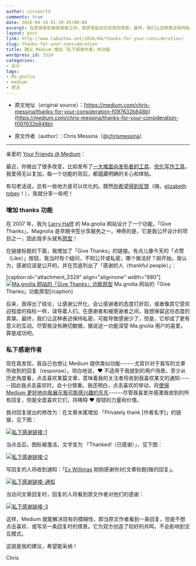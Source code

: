 ```yaml
---
author: viviworld
comments: true
date: 2016-04-18 01:39:45+00:00
excerpt: 在感谢者和被感谢者之间，我想保留这份态度的真挚。最终，我们让这种表述保持私密，可能导致感谢少了，但是，它却成了更有意义的互动。
layout: post
link: http://www.labazhou.net/2016/04/thanks-for-your-consideration/
slug: thanks-for-your-consideration
title: 建议 Medium 增加「私下感谢作者」的功能
wordpress_id: 3324
categories:
- 设计
tags:
- Ma.gnolia
- medium
- 想法
---
```



	
  * 原文地址（original source）：[https://medium.com/chris-messina/thanks-for-your-consideration-f097632b848b](https://medium.com/chris-messina/thanks-for-your-consideration-f097632b848b)

	
  * 原文作者（author）：Chris Messina（@[chrismessina](https://twitter.com/chrismessina)）





* * *



亲爱的 [Your Friends @ Medium](https://medium.com/u/59cb2e9f3b38)：

最近，你做出了很多改变，比如发布了[一大堆面向发布者的工具](https://publishers.medium.com/)、[优化写作工具](https://medium.com/the-story/new-tools-for-publishers-and-writers-7d275a0ccc85#.hjcfhf61a)。我爱得无以复加，每一个功能的背后，都蕴藏明确的关心和体贴。

有句老话说，总有一些地方是可以优化的。既然[你希望得到反馈](https://medium.com/your-friends/got-something-to-say-about-medium-7b0d39e845b#.t79ar3n0u)（嗨，[elizabeth tobey](https://medium.com/u/e25c8fde5cbc)！），我就分享一些吧！


### 增加 thanks 功能


在 2007 年，我为 [Larry Halff](https://medium.com/u/2b60f9b7e4ab) 的 Ma.gnolia 网站设计了一个功能，「Give Thanks」，Magnolia 是早期书签分享服务之一。神奇的是，它是我公开设计的项目之一，因此我手头就有[原型](https://www.flickr.com/photos/factoryjoe/albums/72157594534285130)！

在链接标题的下面，我增加了「Give Thanks」的链接。有点儿像今天的「点赞（Like）」按钮，我当时有个疑问，不知公开或私密，哪个做法好？刚开始，我认为，感谢应该是公开的，并在页底列出了「感谢的人（thankful people）」：

[caption id="attachment_3329" align="alignnone" width="880"][![Ma.gnolia 网站的「Give Thanks」功能原型](http://www.labazhou.net/wp-content/uploads/2016/04/1-9XYUMtSfJDCTO4vVe-lk0g.png)](http://www.labazhou.net/wp-content/uploads/2016/04/1-9XYUMtSfJDCTO4vVe-lk0g.png) Ma.gnolia 网站的「Give Thanks」功能原型[/caption]

后来，我得出了结论，让感谢公开化，会让感谢者的态度打折扣，或者像其它受欢迎程度的指标一样，误导着人们。在感谢者和被感谢者之间，我想保留这份态度的真挚。最终，我们让这种表述保持私密，可能导致感谢少了，但是，它却成了更有意义的互动。尽管我没有确切数据，据说这一功能深受 Ma.gnolia 用户的喜爱。算是成功吧。


### 私下感谢作者


现在我发现，我自己也想让 Medium 提供类似功能------尤其针对于我写的文章所收到的回复（response）。坦白地说，♥ 不适用于我提到的用户场景。至少从历史角度看，点击喜欢某篇文章，意味着我的关注者将收到我喜欢某文的通知------因此我点击喜欢时，会十分慎重。我还明白，点击喜欢的举动，将[使得 Medium 更好地向我展示我可能感兴趣的东东](http://www.labazhou.net/2015/08/why-i-m-back-on-medium/)------尽管我喜爱并感激我收到的所有回复，但是全盘喜欢它们，将稀释 ♥ 按钮的力量和价值。

我对回复提出的修改为：在文章末尾增加 「Privately thank [作者名字]」的链接，见下图：

[![私下感谢链接-1](http://www.labazhou.net/wp-content/uploads/2016/04/1-COJSdHezNeyNu2c1WoAmyA.png)](http://www.labazhou.net/wp-content/uploads/2016/04/1-COJSdHezNeyNu2c1WoAmyA.png)

当点击后，图标被激活，文字变为 「Thanked!（已感谢）」，见下图：

[![私下感谢链接-2](http://www.labazhou.net/wp-content/uploads/2016/04/1-jfJGQPsYQmFiL4g4ocAJJg.png)](http://www.labazhou.net/wp-content/uploads/2016/04/1-jfJGQPsYQmFiL4g4ocAJJg.png)

写回复的人将收到通知：「[Ev Willimas](https://medium.com/u/268314bb7e7e) 刚刚感谢你对[文章标题]做的回复」。

[![私下感谢链接-通知](http://www.labazhou.net/wp-content/uploads/2016/04/1-Z114M5wu8i7Ddpk59gq5bg.png)](http://www.labazhou.net/wp-content/uploads/2016/04/1-Z114M5wu8i7Ddpk59gq5bg.png)

当访问文章回复时，回复的人将看到原文作者对他们的感谢：

[![私下感谢链接-3](http://www.labazhou.net/wp-content/uploads/2016/04/1-teD6DTMI4M_uPGmV8SVVxA.png)](http://www.labazhou.net/wp-content/uploads/2016/04/1-teD6DTMI4M_uPGmV8SVVxA.png)

这样，Medium 就能解决现有的模糊性，即当原文作者看到一条回复，但是不想点击喜欢、或写另一条回复时的情景。它为双方创造了较好的共鸣，不会影响到交互模式。

这就是我的建议，希望能采纳！

Chris
